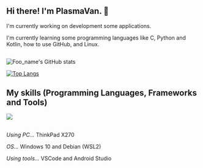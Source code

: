 ## Hi there! I'm PlasmaVan. 🚙
I'm currently working on development some applications.

I'm currently learning some programming languages like C, Python and Kotlin, how to use GitHub, and Linux.
##

![Foo_name's GitHub stats](https://github-readme-stats.vercel.app/api?username=dev-plasmavan&show_icons=true&theme=vue-dark)

[![Top Langs](https://github-readme-stats.vercel.app/api/top-langs/?username=dev-plasmavan&layout=compact&theme=vue-dark)](https://github.com/anuraghazra/github-readme-stats)


## My skills (Programming Languages, Frameworks and Tools)

<img src="https://skillicons.dev/icons?i=html,css,c,python,kotlin,github,vscode,docker,discord" /> <br /><br />

_Using PC..._ ThinkPad X270

_OS..._ Windows 10 and Debian (WSL2)

_Using tools..._ VSCode and Android Studio

